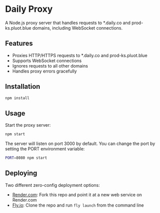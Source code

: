 # Daily Proxy

A Node.js proxy server that handles requests to *.daily.co and prod-ks.pluot.blue domains, including WebSocket connections.

## Features

- Proxies HTTP/HTTPS requests to *.daily.co and prod-ks.pluot.blue
- Supports WebSocket connections
- Ignores requests to all other domains
- Handles proxy errors gracefully

## Installation

```bash
npm install
```

## Usage

Start the proxy server:

```bash
npm start
```

The server will listen on port 3000 by default. You can change the port by setting the PORT environment variable:

```bash
PORT=8080 npm start
```

## Deploying

Two different zero-config deployment options:

* [Render.com](https://render.com/): Fork this repo and point it at a new web service on Render.com
* [Fly.io](https://fly.io/): Clone the repo and run `fly launch` from the command line